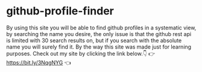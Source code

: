 # github-profile-finder
By using this site you will be able to find github profiles in a systematic view, by searching the name you desire, the only issue is that the github rest api is limited with 30 search results on, but if you search with the absolute name you will surely find it.
By the way this site was made just for learning purposes. 
Check out my site by clicking the link below.👇
👉https://bit.ly/3NqgNYG 👈
